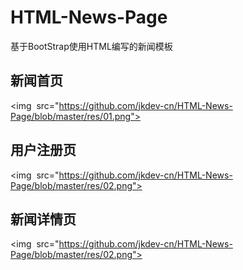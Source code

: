 # HTML-News-Page
基于BootStrap使用HTML编写的新闻模板

## 新闻首页
<img  src="https://github.com/jkdev-cn/HTML-News-Page/blob/master/res/01.png">
<br>
## 用户注册页
<img  src="https://github.com/jkdev-cn/HTML-News-Page/blob/master/res/02.png">
<br>
## 新闻详情页
<img  src="https://github.com/jkdev-cn/HTML-News-Page/blob/master/res/02.png">
<br>
